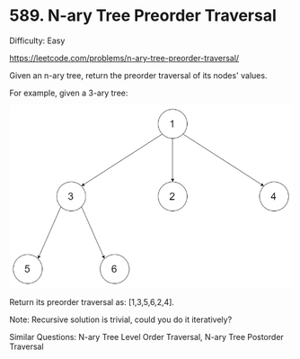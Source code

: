 # 589. N-ary Tree Preorder Traversal

Difficulty: Easy

https://leetcode.com/problems/n-ary-tree-preorder-traversal/

Given an n-ary tree, return the preorder traversal of its nodes' values.
 
For example, given a 3-ary tree:

![alt text](NaryTreeExample.png)
 
Return its preorder traversal as: [1,3,5,6,2,4].

 
Note: Recursive solution is trivial, could you do it iteratively?

Similar Questions: N-ary Tree Level Order Traversal, N-ary Tree Postorder Traversal
